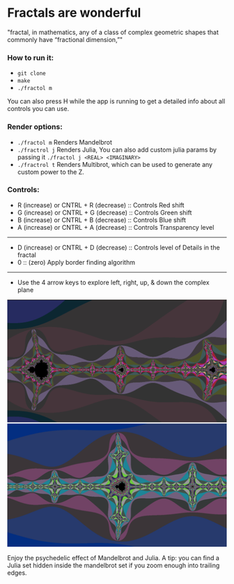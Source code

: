 # Fractals are wonderful

"fractal, in mathematics, any of a class of complex geometric shapes that commonly have “fractional dimension,”"

### How to run it:

- `git clone`
- `make`
- `./fractol m`

You can also press H while the app is running to get a detailed info about all controls you can use.

### Render options:

- `./fractol m` Renders Mandelbrot
- `./fractrol j` Renders Julia, You can also add custom julia params by passing it `./fractol j <REAL> <IMAGINARY>`
- `./fractrol t` Renders Multibrot, which can be used to generate any custom power to the Z.

### Controls:

- R (increase) or CNTRL + R (decrease) ::                 Controls Red shift
- G (increase) or CNTRL + G (decrease) ::                 Controls Green shift
- B (increase) or CNTRL + B (decrease) ::                 Controls Blue shift
- A (increase) or CNTRL + A (decrease) ::                 Controls Transparency level
---------------------------------------
- D (increase) or CNTRL + D (decrease) ::                 Controls level of Details in the fractal
- 0 :: (zero) Apply border finding algorithm
---------------------------------------
- Use the 4 arrow keys to explore                 left, right, up, & down the complex plane

![Mabdelbrot Trail](docs/screenshots/mandelbrot1.png)
![Mabdelbrot Zoom into Trail](docs/screenshots/mandelbrot2.png)

Enjoy the psychedelic effect of Mandelbrot and Julia.
A tip: you can find a Julia set hidden inside the mandelbrot set if you zoom enough into trailing edges. 
